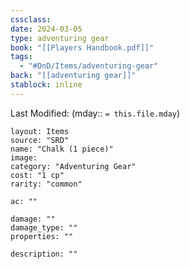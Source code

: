 ```yaml
---
cssclass: 
date: 2024-03-05
type: adventuring gear
book: "[[Players Handbook.pdf]]"
tags:
  - "#DnD/Items/adventuring-gear"
back: "[[adventuring gear]]"
stablock: inline
---
```

Last Modified: (mday:: `= this.file.mday`)


```statblock
layout: Items
source: "SRD"
name: "Chalk (1 piece)"
image: 
category: "Adventuring Gear"
cost: "1 cp"
rarity: "common"

ac: ""

damage: ""
damage_type: ""
properties: ""

description: ""
```